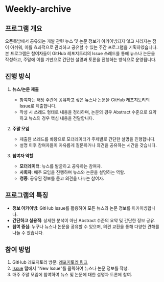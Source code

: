 # Weekly-archive

## 프로그램 개요
오픈톡방에서 공유되는 개발 관련 뉴스 및 논문 정보가 아카이빙되지 않고 사라지는 점이 아쉬워, 이를 효과적으로 관리하고 공유할 수 있는 주간 프로그램을 기획하였습니다. 본 프로그램은 참여자들이 GitHub 레포지토리의 Issue 쓰레드를 통해 뉴스나 논문을 작성하고, 주말에 이를 기반으로 간단한 설명과 토론을 진행하는 방식으로 운영됩니다.

## 진행 방식
1. **뉴스/논문 제출**
   - 참여자는 해당 주간에 공유하고 싶은 뉴스나 논문을 GitHub 레포지토리의 Issue로 제출합니다.
   - 작성 시 쓰레드 형태로 내용을 정리하며, 논문의 경우 Abstract 수준으로 요약하고 뉴스의 경우 핵심 내용을 전달합니다.

2. **주말 모임**
   - 제출된 쓰레드를 바탕으로 모더레이터가 주제별로 간단한 설명을 진행합니다.
   - 설명 이후 참여자들이 자유롭게 질문하거나 의견을 공유하는 시간을 갖습니다.

3. **참여자 역할**
   - **모더레이터**: 뉴스를 발굴하고 공유하는 참여자.
   - **사회자**: 매주 모임을 진행하며 뉴스와 논문을 설명하는 역할.
   - **청중**: 공유된 정보를 듣고 의견을 나누는 참여자.

## 프로그램의 특징
- **정보 아카이빙**: GitHub Issue를 활용하여 모든 뉴스와 논문 정보를 아카이빙합니다.
- **간단하고 실용적**: 상세한 분석이 아닌 Abstract 수준의 요약 및 간단한 정보 공유.
- **참여 중심**: 누구나 뉴스나 논문을 공유할 수 있으며, 의견 교환을 통해 다양한 견해를 나눌 수 있습니다.

## 참여 방법
1. GitHub 레포지토리 방문: [레포지토리 링크](https://github.com/DShomin/weekly-archive)
2. [Issue](https://github.com/DShomin/weekly-archive/issues) 탭에서 "New Issue"를 클릭하여 뉴스나 논문 정보를 작성.
3. 매주 주말 모임에 참여하여 뉴스 및 논문에 대한 설명과 토론에 참여.
